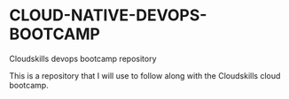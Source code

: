 # CLOUD-NATIVE-DEVOPS-BOOTCAMP
Cloudskills devops bootcamp repository


This is a repository that I will use to follow along with the Cloudskills cloud bootcamp. 
